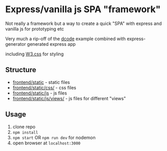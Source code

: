 # Express/vanilla js SPA "framework"
Not really a framework but a way to create a quick "SPA" with express and vanilla js for prototyping etc

Very much a rip-off of the [dcode](https://github.com/dcode-youtube/single-page-app-vanilla-js) example combined with express-generator generated express app

including [W3.css](https://www.w3schools.com/w3css/default.asp) for styling

## Structure
- [frontend/static](frontend/static/) - static files
- [frontend/static/css/](frontend/static/css/) - css files
- [frontend/static/js](frontend/static/js/) - js files
- [frontend/static/js/views/](frontend/static/js/views/) - js files for different "views"


## Usage
1. clone repo
2. `npm install`
3. `npm start` OR `npm run dev` for nodemon
4. open browser at `localhost:3000`
